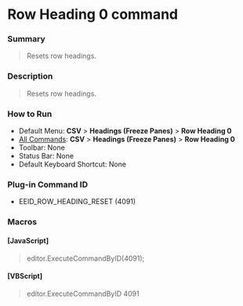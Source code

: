 # Row Heading 0 command

### Summary

> Resets row headings.

### Description

> Resets row headings.

### How to Run

- Default Menu: **CSV** \> **Headings (Freeze Panes)** \> **Row Heading 0**
- [All Commands](../tools/all_commands): **CSV** \> **Headings (Freeze Panes)** \> **Row Heading 0**
- Toolbar: None
- Status Bar: None
- Default Keyboard Shortcut: None

### Plug-in Command ID

- EEID\_ROW\_HEADING\_RESET (4091)

### Macros

#### \[JavaScript\]

> editor.ExecuteCommandByID(4091);

#### \[VBScript\]

> editor.ExecuteCommandByID 4091
